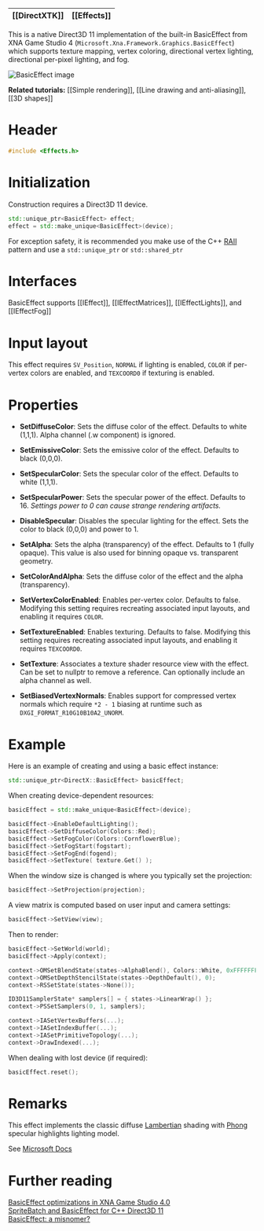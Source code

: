 |[[DirectXTK]]|[[Effects]]|
|---|---|

This is a native Direct3D 11 implementation of the built-in BasicEffect from XNA Game Studio 4 (``Microsoft.Xna.Framework.Graphics.BasicEffect``) which supports texture mapping, vertex coloring, directional vertex lighting, directional per-pixel lighting, and fog.

![BasicEffect image](https://github.com/Microsoft/DirectXTK/wiki/images/BasicEffect.png)

**Related tutorials:** [[Simple rendering]], [[Line drawing and anti-aliasing]], [[3D shapes]]

# Header
```cpp
#include <Effects.h>
```

# Initialization
Construction requires a Direct3D 11 device.

```cpp
std::unique_ptr<BasicEffect> effect;
effect = std::make_unique<BasicEffect>(device);
```

For exception safety, it is recommended you make use of the C++ [RAII](http://en.wikipedia.org/wiki/Resource_Acquisition_Is_Initialization) pattern and use a ``std::unique_ptr`` or ``std::shared_ptr``

# Interfaces

BasicEffect supports [[IEffect]], [[IEffectMatrices]], [[IEffectLights]], and [[IEffectFog]]

# Input layout
This effect requires ``SV_Position``, ``NORMAL`` if lighting is enabled, ``COLOR`` if per-vertex colors are enabled, and  ``TEXCOORD0`` if texturing is enabled.

# Properties

* **SetDiffuseColor**: Sets the diffuse color of the effect. Defaults to white (1,1,1). Alpha channel (.w component) is ignored.

* **SetEmissiveColor**: Sets the emissive color of the effect. Defaults to black (0,0,0).

* **SetSpecularColor**: Sets the specular color of the effect. Defaults to white (1,1,1).

* **SetSpecularPower**: Sets the specular power of the effect. Defaults to 16. _Settings power to 0 can cause strange rendering artifacts._

* **DisableSpecular**: Disables the specular lighting for the effect. Sets the color to black (0,0,0) and power to 1.

* **SetAlpha**: Sets the alpha (transparency) of the effect. Defaults to 1 (fully opaque). This value is also used for binning opaque vs. transparent geometry.

* **SetColorAndAlpha**: Sets the diffuse color of the effect and the alpha (transparency).

* **SetVertexColorEnabled**: Enables per-vertex color. Defaults to false. Modifying this setting requires recreating associated input layouts, and enabling it requires ``COLOR``.

* **SetTextureEnabled**: Enables texturing. Defaults to false. Modifying this setting requires recreating associated input layouts, and enabling it requires ``TEXCOORD0``.

* **SetTexture**: Associates a texture shader resource view with the effect. Can be set to nullptr to remove a reference. Can optionally include an alpha channel as well.

* **SetBiasedVertexNormals**: Enables support for compressed vertex normals which require ``*2 - 1`` biasing at runtime such as ``DXGI_FORMAT_R10G10B10A2_UNORM``.

# Example
Here is an example of creating and using a basic effect instance:

```cpp
std::unique_ptr<DirectX::BasicEffect> basicEffect;
```

When creating device-dependent resources:

```cpp
basicEffect = std::make_unique<BasicEffect>(device);

basicEffect->EnableDefaultLighting();
basicEffect->SetDiffuseColor(Colors::Red);
basicEffect->SetFogColor(Colors::CornflowerBlue);
basicEffect->SetFogStart(fogstart);
basicEffect->SetFogEnd(fogend);
basicEffect->SetTexture( texture.Get() );
```

When the window size is changed is where you typically set the projection:

```cpp
basicEffect->SetProjection(projection);
```

A view matrix is computed based on user input and camera settings:

```cpp
basicEffect->SetView(view);
```

Then to render:

```cpp
basicEffect->SetWorld(world);
basicEffect->Apply(context);

context->OMSetBlendState(states->AlphaBlend(), Colors::White, 0xFFFFFFFF);
context->OMSetDepthStencilState(states->DepthDefault(), 0);
context->RSSetState(states->None());

ID3D11SamplerState* samplers[] = { states->LinearWrap() };
context->PSSetSamplers(0, 1, samplers);

context->IASetVertexBuffers(...);
context->IASetIndexBuffer(...);
context->IASetPrimitiveTopology(...);
context->DrawIndexed(...);
```

When dealing with lost device (if required):

```cpp
basicEffect.reset();
```

# Remarks

This effect implements the classic diffuse [Lambertian](https://en.wikipedia.org/wiki/Lambertian_reflectance) shading with [Phong](https://en.wikipedia.org/wiki/Phong_reflection_model) specular highlights lighting model.

See [Microsoft Docs](https://docs.microsoft.com/en-us/windows/win32/direct3d9/lights-and-materials)

# Further reading

[BasicEffect optimizations in XNA Game Studio 4.0](http://www.shawnhargreaves.com/blog/basiceffect-optimizations-in-xna-game-studio-4-0.html)  
[SpriteBatch and BasicEffect for C++ Direct3D 11](http://www.shawnhargreaves.com/blog/spritebatch-and-basiceffect-for-c-direct3d-11.html)  
[BasicEffect: a misnomer?]( http://www.shawnhargreaves.com/blog/basiceffect-a-misnomer.html)  
